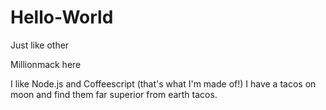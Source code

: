 # Hello-World
Just like other

Millionmack here

I like Node.js and Coffeescript (that's what I'm  made of!)
I have a tacos on moon and find them far superior from earth tacos.
